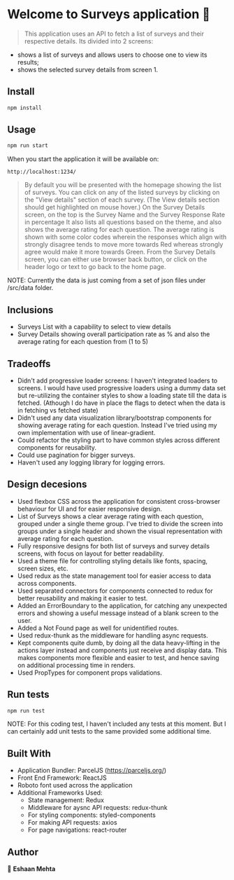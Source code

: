 # Welcome to Surveys application 👋

> This application uses an API to fetch a list of surveys and their respective details. Its divided into 2 screens:
  - shows a list of surveys and allows users to choose one to view its results;
  - shows the selected survey details from screen 1.

## Install

```sh
npm install
```

## Usage

```sh
npm run start
```
When you start the application it will be available on:
```text
http://localhost:1234/
```
>By default you will be presented with the homepage showing the list of surveys. 
>You can click on any of the listed surveys by clicking on the "View details" section of each survey. (The View details section should get highlighted on mouse hover.)
>On the Survey Details screen, on the top is the Survey Name and the Survey Response Rate in percentage
It also lists all questions based on the theme, and also shows the average rating for each question. The average rating is shown with some color codes wherein the responses which align with strongly disagree tends to move more towards Red whereas strongly agree would make it more towards Green.
> From the Survey Details screen, you can either use browser back button, or click on the header logo or text to go back to the home page.

NOTE: Currently the data is just coming from a set of json files under /src/data folder.

## Inclusions

- Surveys List with a capability to select to view details
- Survey Details showing overall participation rate as % and also the average rating for each question from (1 to 5)

## Tradeoffs

- Didn't add progressive loader screens:
  I haven't integrated loaders to screens. I would have used progressive loaders using a dummy data set but re-utilizing the container styles to show a loading state till the data is fetched. (Athough I do have in place the flags to detect when the data is in fetching vs fetched state)
- Didn't used any data visualization library/bootstrap components for showing average rating for each question. Instead I've tried using my own implementation with use of linear-gradient.
- Could refactor the styling part to have common styles across different components for reusability.
- Could use pagination for bigger surveys.
- Haven't used any logging library for logging errors.

## Design decesions

- Used flexbox CSS across the application for consistent cross-browser behaviour for UI and for easier responsive design.
- List of Surveys shows a clear average rating with each question, grouped under a single theme group. I've tried to divide the screen into groups under a single header and shown the visual representation with average rating for each question. 
- Fully responsive designs for both list of surveys and survey details screens, with focus on layout for better readability.
- Used a theme file for controlling styling details like fonts, spacing, screen sizes, etc.
- Used redux as the state management tool for easier access to data across components.
- Used separated connectors for components connected to redux for better reusability and making it easier to test.
- Added an ErrorBoundary to the application, for catching any unexpected errors and showing a useful message instead of a blank screen to the user.
- Added a Not Found page as well for unidentified routes.
- Used redux-thunk as the middleware for handling async requests.
- Kept components quite dumb, by doing all the data heavy-lifting in the actions layer instead and components just receive and display data. This makes components more flexible and easier to test, and hence saving on additional processing time in renders.
- Used PropTypes for component props validations.

## Run tests

```sh
npm run test
```
NOTE: For this coding test, I haven't included any tests at this moment. But I can certainly add unit tests to the same provided some additional time.

## Built With

  - Application Bundler: ParcelJS (https://parceljs.org/)
  - Front End Framework: ReactJS
  - Roboto font used across the application
  - Additional Frameworks Used:
    - State management: Redux
    - Middleware for aysnc API requests: redux-thunk
    - For styling components: styled-components
    - For making API requests: axios
    - For page navigations: react-router 

## Author

👤 **Eshaan Mehta**
